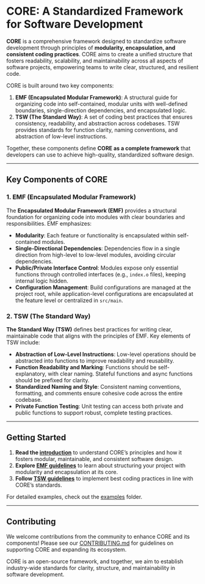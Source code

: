 # CORE: A Standardized Framework for Software Development

**CORE** is a comprehensive framework designed to standardize software development through principles of **modularity, encapsulation, and consistent coding practices**. CORE aims to create a unified structure that fosters readability, scalability, and maintainability across all aspects of software projects, empowering teams to write clear, structured, and resilient code.

CORE is built around two key components:
1. **EMF (Encapsulated Modular Framework)**: A structural guide for organizing code into self-contained, modular units with well-defined boundaries, single-direction dependencies, and encapsulated logic.
2. **TSW (The Standard Way)**: A set of coding best practices that ensures consistency, readability, and abstraction across codebases. TSW provides standards for function clarity, naming conventions, and abstraction of low-level instructions.

Together, these components define **CORE as a complete framework** that developers can use to achieve high-quality, standardized software design.

---

## Key Components of CORE

### 1. EMF (Encapsulated Modular Framework)
The **Encapsulated Modular Framework (EMF)** provides a structural foundation for organizing code into modules with clear boundaries and responsibilities. EMF emphasizes:

- **Modularity**: Each feature or functionality is encapsulated within self-contained modules.
- **Single-Directional Dependencies**: Dependencies flow in a single direction from high-level to low-level modules, avoiding circular dependencies.
- **Public/Private Interface Control**: Modules expose only essential functions through controlled interfaces (e.g., `index.o` files), keeping internal logic hidden.
- **Configuration Management**: Build configurations are managed at the project root, while application-level configurations are encapsulated at the feature level or centralized in `src/main`.

### 2. TSW (The Standard Way)
**The Standard Way (TSW)** defines best practices for writing clear, maintainable code that aligns with the principles of EMF. Key elements of TSW include:

- **Abstraction of Low-Level Instructions**: Low-level operations should be abstracted into functions to improve readability and reusability.
- **Function Readability and Marking**: Functions should be self-explanatory, with clear naming. Stateful functions and async functions should be prefixed for clarity.
- **Standardized Naming and Style**: Consistent naming conventions, formatting, and comments ensure cohesive code across the entire codebase.
- **Private Function Testing**: Unit testing can access both private and public functions to support robust, complete testing practices.

---

## Getting Started

1. **Read the [introduction](docs/introduction.md)** to understand CORE’s principles and how it fosters modular, maintainable, and consistent software design.
2. **Explore [EMF guidelines](docs/EMF_guidelines.md)** to learn about structuring your project with modularity and encapsulation at its core.
3. **Follow [TSW guidelines](docs/TSW_guidelines.md)** to implement best coding practices in line with CORE’s standards.

For detailed examples, check out the [examples](docs/examples/) folder.

---

## Contributing

We welcome contributions from the community to enhance CORE and its components! Please see our [CONTRIBUTING.md](CONTRIBUTING.md) for guidelines on supporting CORE and expanding its ecosystem.

CORE is an open-source framework, and together, we aim to establish industry-wide standards for clarity, structure, and maintainability in software development.
